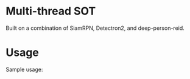 # Multi-thread SOT 

Built on a combination of SiamRPN, Detectron2, and deep-person-reid. 

# Usage

Sample usage: 

```python eval_folder.py --data_dir ../dataset/dataset/LaSOT/car-14/img --config config.yaml --init_rect 614,389,103,99 --output_video result.avi 
```

```python eval_folder.py --data_dir <video or image folder directory> --config config.yaml --init_rect <x,y,w,h> --output_video result.avi 
```